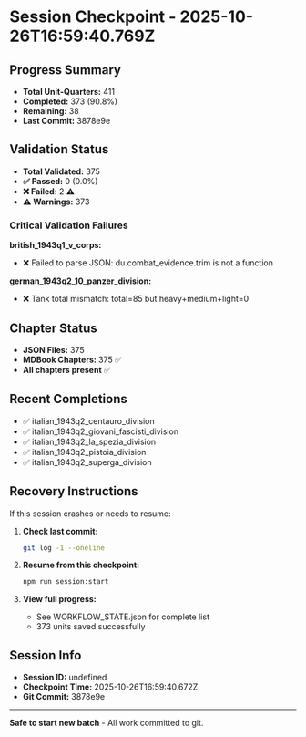 # Session Checkpoint - 2025-10-26T16:59:40.769Z

## Progress Summary

- **Total Unit-Quarters:** 411
- **Completed:** 373 (90.8%)
- **Remaining:** 38
- **Last Commit:** 3878e9e

## Validation Status

- **Total Validated:** 375
- **✅ Passed:** 0 (0.0%)
- **❌ Failed:** 2 ⚠️
- **⚠️ Warnings:** 373

### Critical Validation Failures

**british_1943q1_v_corps:**
  - ❌ Failed to parse JSON: du.combat_evidence.trim is not a function

**german_1943q2_10_panzer_division:**
  - ❌ Tank total mismatch: total=85 but heavy+medium+light=0

## Chapter Status

- **JSON Files:** 375
- **MDBook Chapters:** 375 ✅
- **All chapters present** ✅

## Recent Completions

- ✅ italian_1943q2_centauro_division
- ✅ italian_1943q2_giovani_fascisti_division
- ✅ italian_1943q2_la_spezia_division
- ✅ italian_1943q2_pistoia_division
- ✅ italian_1943q2_superga_division

## Recovery Instructions

If this session crashes or needs to resume:

1. **Check last commit:**
   ```bash
   git log -1 --oneline
   ```

2. **Resume from this checkpoint:**
   ```bash
   npm run session:start
   ```

3. **View full progress:**
   - See WORKFLOW_STATE.json for complete list
   - 373 units saved successfully

## Session Info

- **Session ID:** undefined
- **Checkpoint Time:** 2025-10-26T16:59:40.672Z
- **Git Commit:** 3878e9e

---

**Safe to start new batch** - All work committed to git.
